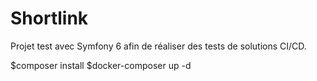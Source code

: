 # Shortlink
Projet test avec Symfony 6 afin de réaliser des tests de solutions CI/CD.

$composer install
$docker-composer up -d
